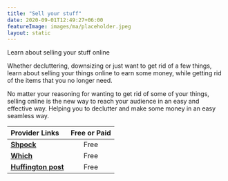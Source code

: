 ```yaml
---
title: "Sell your stuff"
date: 2020-09-01T12:49:27+06:00
featureImage: images/ma/placeholder.jpeg
layout: static
---
```


Learn about selling your stuff online

Whether decluttering, downsizing or just want to get rid of a few things, learn about selling your things online to earn some money, while getting rid of the items that you no longer need.

No matter your reasoning for wanting to get rid of some of your things, selling online is the new way to reach your audience in an easy and effective way. Helping you to declutter and make some money in an easy seamless way.

| Provider Links      | Free or Paid  |  
| :-----------          | :--------------:      |  
| [**Shpock**](https://www.shpock.com/en-gb) | Free | 
| [**Which**](https://www.which.co.uk/reviews/shopping-sustainably/article/second-hand-shopping-online/how-to-sell-second-hand-online-aY8e54S9ikBH) | Free | 
| [**Huffington post**](https://www.huffingtonpost.co.uk/entry/best-websites-for-selling-stuff_uk_602e8774c5b67c32961bec92) | Free | 
  

<br/><br/>






